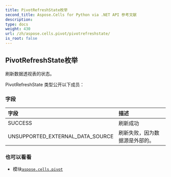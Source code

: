 ```yaml
---
title: PivotRefreshState枚举
second_title: Aspose.Cells for Python via .NET API 参考文献
description:
type: docs
weight: 430
url: /zh/aspose.cells.pivot/pivotrefreshstate/
is_root: false
---
```

## PivotRefreshState枚举
刷新数据透视表的状态。



PivotRefreshState 类型公开以下成员：

### 字段
|字段|描述|
| :- | :- |
| SUCCESS |刷新成功|
| UNSUPPORTED_EXTERNAL_DATA_SOURCE |刷新失败，因为数据源是外部的。|



### 也可以看看
* 模块[`aspose.cells.pivot`](..)
